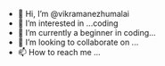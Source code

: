 - 👋 Hi, I’m @vikramanezhumalai
- 👀 I’m interested in ...coding
- 🌱 I’m currently a beginner in coding...
- 💞️ I’m looking to collaborate on ...
- 📫 How to reach me ...

<!---
vikramanezhumalai/vikramanezhumalai is a ✨ special ✨ repository because its `README.md` (this file) appears on your GitHub profile.
You can click the Preview link to take a look at your changes.
--->
